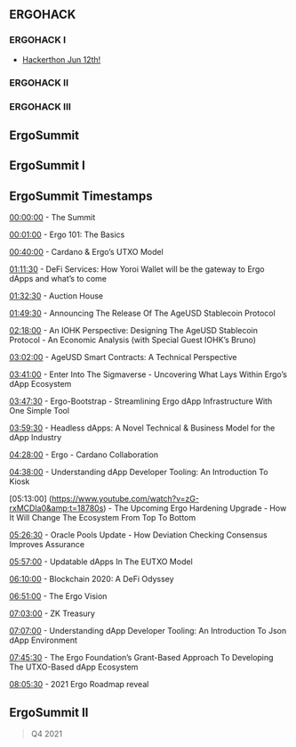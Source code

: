 ## ERGOHACK

### ERGOHACK I

* [Hackerthon Jun 12th!](https://ergoplatform.org/en/blog/2021-06-04-ergo-community-launches-its-first-hackathon-ergohack/)


### ERGOHACK II

### ERGOHACK III

## ErgoSummit

## ErgoSummit I

## ErgoSummit Timestamps

[00:00:00](https://www.youtube.com/watch?v=zG-rxMCDIa0&amp;t=0s) - The Summit

[00:01:00](https://www.youtube.com/watch?v=zG-rxMCDIa0&amp;t=60s) - Ergo 101: The Basics

[00:40:00](https://www.youtube.com/watch?v=zG-rxMCDIa0&amp;t=2400s) - Cardano & Ergo’s UTXO Model

[01:11:30](https://www.youtube.com/watch?v=zG-rxMCDIa0&amp;t=4290s) - DeFi Services: How Yoroi Wallet will be the gateway to Ergo dApps and what’s to come

[01:32:30](https://www.youtube.com/watch?v=zG-rxMCDIa0&amp;t=5550s) - Auction House

[01:49:30](https://www.youtube.com/watch?v=zG-rxMCDIa0&amp;t=6570s) - Announcing The Release Of The AgeUSD Stablecoin Protocol

[02:18:00](https://www.youtube.com/watch?v=zG-rxMCDIa0&amp;t=8280s) - An IOHK Perspective: Designing The AgeUSD Stablecoin Protocol - An Economic Analysis 
(with Special Guest IOHK’s Bruno)

[03:02:00](https://www.youtube.com/watch?v=zG-rxMCDIa0&amp;t=10920s) - AgeUSD Smart Contracts: A Technical Perspective

[03:41:00](https://www.youtube.com/watch?v=zG-rxMCDIa0&amp;t=13260s) - Enter Into The Sigmaverse - Uncovering What Lays Within Ergo’s dApp Ecosystem

[03:47:30](https://www.youtube.com/watch?v=zG-rxMCDIa0&amp;t=13650s) - Ergo-Bootstrap - Streamlining Ergo dApp Infrastructure With One Simple Tool

[03:59:30](https://www.youtube.com/watch?v=zG-rxMCDIa0&amp;t=14370s) - Headless dApps: A Novel Technical & Business Model for the dApp Industry

[04:28:00](https://www.youtube.com/watch?v=zG-rxMCDIa0&amp;t=16080s) - Ergo - Cardano Collaboration

[04:38:00](https://www.youtube.com/watch?v=zG-rxMCDIa0&amp;t=16680s) - Understanding dApp Developer Tooling: An Introduction To Kiosk

[05:13:00] (https://www.youtube.com/watch?v=zG-rxMCDIa0&amp;t=18780s) - The Upcoming Ergo Hardening Upgrade - How It Will Change The Ecosystem From Top To Bottom

[05:26:30](https://www.youtube.com/watch?v=zG-rxMCDIa0&amp;t=19590s) - Oracle Pools Update - How Deviation Checking Consensus Improves Assurance

[05:57:00](https://www.youtube.com/watch?v=zG-rxMCDIa0&amp;t=21420s) - Updatable dApps In The EUTXO Model

[06:10:00](https://www.youtube.com/watch?v=zG-rxMCDIa0&amp;t=22200s) - Blockchain 2020: A DeFi Odyssey

[06:51:00](https://www.youtube.com/watch?v=zG-rxMCDIa0&amp;t=24660s) - The Ergo Vision

[07:03:00](https://www.youtube.com/watch?v=zG-rxMCDIa0&amp;t=25380s) - ZK Treasury

[07:07:00](https://www.youtube.com/watch?v=zG-rxMCDIa0&amp;t=25620s) - Understanding dApp Developer Tooling: An Introduction To Json dApp Environment

[07:45:30](https://www.youtube.com/watch?v=zG-rxMCDIa0&amp;t=27930s) - The Ergo Foundation’s Grant-Based Approach To Developing The UTXO-Based dApp Ecosystem

[08:05:30](https://www.youtube.com/watch?v=zG-rxMCDIa0&amp;t=29130s) - 2021 Ergo Roadmap reveal

## ErgoSummit II

> Q4 2021